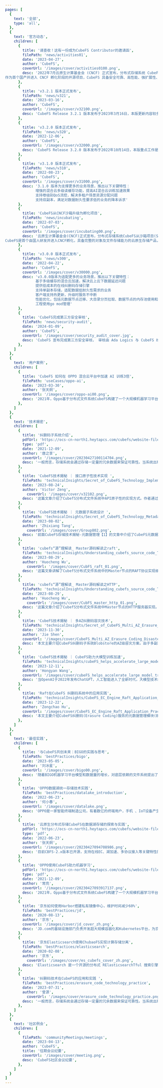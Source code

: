 ```yaml
---
pages: [
  {
    text: '全部',
    type: 'all',
  },
  {
    text: '官方动态',
    children: [
      {
        title: '请查收！这有一份成为CubeFS Contributor的邀请函',
        filePath: 'news/activities01',
        date: '2023-04-27',
        author: 'CubeFS',
        coverUrl: '/images/cover/activities0100.png',
        desc: '2022年7月云原生计算基金会 (CNCF) 正式宣布，分布式存储系统 CubeFS 从沙箱项目(Sandbox) 晋级为孵化(Incubating)项目。
作为首个国产并进入 CNCF 孵化阶段的开源项目，CubeFS 具备安全可靠、高性能、强扩展性、易于运维等特点，真正意义上填补了开源云原生存储领域的空白。',
      },
      {
        title: 'v3.2.1 版本正式发布',
        filePath: 'news/v321',
        date: '2023-03-16',
        author: 'CubeFS',
        coverUrl: '/images/cover/v32100.png',
        desc: 'CubeFS Release 3.2.1 版本发布于2023年3月16日，本版更新内容较多，涉及几个大 feature 的新增，部分稳定性优化以及 bugfix。',
      },
      {
        title: 'v3.2.0 版本正式发布',
        filePath: 'news/v320',
        date: '2022-12-06',
        author: 'CubeFS',
        coverUrl: '/images/cover/v32000.png',
        desc: 'CubeFS Release 3.2.0 版本发布于2022年10月14日，本版重点工作是数据层纠删码子系统BlobStore的优化',
      },
      {
        title: 'v3.1.0 版本正式发布',
        filePath: 'news/v310',
        date: '2022-08-23',
        author: 'CubeFS',
        coverUrl: '/images/cover/v31000.png',
        desc: '3.1.0 版本为支撑更多的业务场景，推出以下关键特性：
              增强的混合云多级读缓存功能，提高AI混合云训练加速效果
              支持卷级别QoS流控，解决多租户场景资源分配问题
              支持双副本，满足对数据耐久性要求低的业务的降本诉求'
      },
      {
        title: 'CubeFS从CNCF沙箱升级为孵化项目',
        filePath: 'news/incubating',
        date: '2022-07-03',
        author: 'CubeFS',
        coverUrl: '/images/cover/incubating00.png',
        desc: '云原生计算基金会(CNCF)正式宣布，分布式存储系统CubeFS从沙箱项目(Sandbox) 晋级为孵化(Incubating)项目。
CubeFS是首个由国人研发并进入CNCF孵化，具备完整的对象及文件存储能力的云原生存储产品，真正意义上填补了开源分布式存储的空白。',
      },
      {
        title: 'v3.0.0 版本正式发布',
        filePath: 'news/v300',
        date: '2022-04-22',
        author: 'CubeFS',
        coverUrl: '/images/cover/v30000.png',
        desc: 'v3.0.0版本为适配更多的业务场景，推出以下关键特性：
              基于多级缓存的混合云加速，解决云上云下数据延迟问题
              提供低成本的在线纠删码存储引擎
              支持单副本存储，适配数据低耐久性需求的业务
              客户端支持热更新，升级时服务不中断
              性能优化，包括元数据节点迁移、大目录分页拉取、数据节点的内存池使用和Metric分级等方向
              工程使用go mod管理'
      },
      {
        title: 'CubeFS完成第三方安全审核',
        filePath: 'news/security-audit',
        date: '2024-01-09',
        author: 'CubeFS',
        coverUrl: '/images/cover/security_audit_cover.jpg',
        desc: 'CubeFS 宣布完成第三方安全审核， 审核由 Ada Logics 与 CubeFS 维护者、OSTIF 和 CNCF 合作完成。'
      },
    ]
  },
  {
    text: '用户案例',
    children: [
      {
        title: 'CubeFS 如何在 OPPO 混合云平台中加速 AI 训练3倍',
        filePath: 'useCases/oppo-ai',
        date: '2023-03-30',
        author: '张天炯',
        coverUrl: '/images/cover/oppo-ai00.png',
        desc: '2021年，Oppo基于分布式文件系统CubeFS构建了一个大规模机器学习平台的一站式服务。2022年，为了优化成本，他们开始在机器学习平台上构建了一个混合GPU云。尽管大多数GPU计算能力仍留在Oppo的私有云中，但当其资源不足时，任务会被调度到公共GPU云进行训练。这种混合GPU云架构在CubeFS存储方面提出了几个挑战，包括存储性能、弹性和容量降低、安全问题和高成本。',
      },
    ]
  },
  {
    text: '技术揭密',
    children: [
      {
        title: '纠删码子系统介绍',
        pdfUrl: 'https://ocs-cn-north1.heytapcs.com/cubefs/website-file/CubeFs纠删码子系统介绍.pdf',
        type: 'pdf',
        date: '2021-12-09',
        author: '唐之享',
        coverUrl: '/images/cover/20230427100114704.png',
        desc: '一般而言，存储系统会通过存储一定量的冗余数据来保证可靠性。当系统出现故障时，冗余数据可以继续为用户提供各种服务，并且修复因故障而丢失的部分数据。目前主流的容错机制大致分为多副本机制和纠删码机制两类。由于冗余数据会增大存储成本，而多副本相较于纠删码的冗余存储开销过于巨大，目前纠删码已成为了当前云存储系统的主流数据冗余方式，并且持续成为学术界和工业界在存储领域的研究热点。',
      },
      {
        title: 'CubeFS技术揭秘 ｜ 接口原子性技术实现 ',
        filePath: 'technicalInsights/Secret_of_CubeFS_Technology_Implementation_of_Api_Atomicity',
        date: '2023-08-24',
        author: 'Victor Zeng',
	      coverUrl: '/images/cover/v32102.png',
        desc: '这篇文章介绍了CubefS分布式文件系统中API原子性的实现方式。作者通过对API原子性的定义和实现进行讲解，阐述了CubefS系统中的文件操作保证了原子性，从而提高了系统的可靠性和稳定性。',
      },
      {
        title: 'CubeFS技术揭秘 ｜ 元数据子系统设计 ',
        filePath: 'technicalInsights/Secret_of_CubeFS_Technology_Metadata_Subsystem_Design',
        date: '2023-08-02',
        author: 'Zhixiang Tang',
	      coverUrl: '/images/cover/Group802.png',
        desc: '前面CubeFS存储技术揭秘-元数据管理【1】的文章中介绍了CubeFS元数据系统的设计理念，文章中有提到传统的文件系统存在元数据节点单点的瓶颈问题，CubeFS可扩展的元数据设计有效的解决单点瓶颈问题。本文将从更详细的角度介绍元数据系统在可靠性、可扩展性以及访问性能的一些实现和思考。阅读本篇文章之前，你需要了解CubeFS的系统架构，以及各个关键组件的职责和系统的名词概念。',
      },
      {
        title: 'cubefs“源”理解读_ Master源码解读之raft',
        filePath: 'technicalInsights/Understanding_cubefs_source_code_The_RAFT_of_master',
        date: '2023-08-29',
        author: 'Huocheng Wu',
	      coverUrl: '/images/cover/CubFS_raft_01.png',
        desc: '这篇文章讲解了CubefS分布式文件系统中的Master节点的RAFT协议实现细节。通过对Master节点的状态机和RAFT协议的交互过程进行分析，读者可以更好地理解CubefS系统的工作原理。',
      },
      {
        title: 'cubefs“源”理解读_ Master源码解读之HTTP',
        filePath: 'technicalInsights/Understanding_cubefs_source_code_The_HTTP_server_in_master',
        date: '2023-08-29',
        author: 'Huocheng Wu',
	      coverUrl: '/images/cover/CubFS_master_http_01.png',
        desc: '这篇文章介绍了CubefS分布式文件系统中Master节点的HTTP服务器实现。通过分析HTTP服务器的架构和代码实现，读者可以更好地理解CubefS系统中Master节点的工作原理和文件管理功能。',
      },
      {
        title: 'CubeFS技术揭秘 ｜ 多AZ纠删码容灾技术',
        filePath: 'technicalInsights/Secret_of_CubeFS_Multi_AZ_Erasure_Coding_Disaster_Tolerance',
        date: '2023-11-30',
        author: 'Jie Shen',
        coverUrl: '/images/cover/CubeFS_Multi_AZ_Erasure_Coding_Disaster_Tolerance.png',
        desc: '本文主要介绍CubeFS纠删码子系统Blobstore的AZ级容灾方案。由于多副本模式存储成本高效率低、多AZ情况下网络带宽消耗很大、且需要及时保证数据一致性等劣势，我们接下来只讨论纠删码（Erasure Coding）存储模式。Blobstore使用纠删码技术将用户数据编码计算并持久化存储于多个AZ中，以实现高可用性和容灾能力。主要包括多AZ的EC计算原理，及如何保持高可用地写入、高效读取、减少跨AZ的数据恢复。关于EC数据的可靠性公式，在此就不赘述，可以参看我们相关的文章。'
      },
      {
        title: 'CubeFS技术揭秘 ｜ CubeFS助力大模型训练加速',
        filePath: 'technicalInsights/cubeFS_helps_accelerate_large_model_training',
        date: '2023-12-11',
        author: 'Hongyan Wang',
        coverUrl: '/images/cover/cubeFS_helps_accelerate_large_model_training.png',
        desc: '当OpenAI于2022年发布ChatGPT，人工智能进入了全新时代，大模型技术的出现引发了各行业的颠覆性创新，带来了应用体验的显著提升和新的商业化机会，同时也对云基础设施提出了新的挑战；存储作为云基础设施，本质是数据服务，是大模型技术栈的重要一环；大型模型时代，寻找适合的云存储解决方案显得尤为重要。本文将结合CubeFS及OPPO自研AndesGPT，探讨大型模型时代的数据存储解决之道，助力企业决胜大模型时代。'
      },
      {
        title: 'Raft在CubeFS 纠删码系统中的应用实践',
        filePath: 'technicalInsights/CubeFS_EC_Engine_Raft_Application_Practice',
        date: '2023-12-22',
        author: 'Zongchao Hu',
        coverUrl: '/images/cover/CubeFS_EC_Engine_Raft_Application_Practice.png',
        desc: '本文主要介绍CubeFS纠删码(Erasure Coding)服务的元数据管理模块(Blobstore/ClusterMgr）、Raft算法实践以及日常运维建议。'
      },
    ]
  },
  {
    text: '最佳实践',
    children: [
      {
        title: '与CubeFS共创未来：BIGO的实践与思考',
        filePath: 'bestPractices/bigo',
        date: '2023-05-05',
        author: '刘冰星',
        coverUrl: '/images/cover/bigo00.png',
        desc: '随着BIGO机器学习平台模型和数据量的增长，对底层依赖的文件系统提出了更多的需求，如多租户、高并发、多机房高可用、高性能、云原生等特性',
      },
      {
        title: 'OPPO数据湖统一存储技术实践',
        filePath: 'bestPractices/datalake_introduction',
        date: '2022-06-23',
        author: '何小春',
        coverUrl: '/images/cover/datalake.png',
        desc: 'OPPO是一家智能终端制造公司，有着数亿的终端用户，手机 、IoT设备产生的数据源源不断，设备的智能化服务需要我们对这些数据做更深层次的挖掘。海量的数据如何低成本存储、高效利用是大数据部门必须要解决的问题。目前业界流行的解决方案是数据湖，本次Xiaochun He老师介绍的OPPO自研数据湖存储系统CBFS在很大程度上可解决目前的痛点。',
      },
      {
        title: '云原生分布式存储CubeFS在数据湖存储的探索与实践',
        pdfUrl: 'https://ocs-cn-north1.heytapcs.com/cubefs/website-file/云原生分布式存储cubefs在数据湖存储的探索与实践-天炯.pdf',
        type: 'pdf',
        date: '2022-06-23',
        author: '张天炯',
        coverUrl: '/images/cover/20230427094708986.png',
        desc: '目前CBFS-2.x版本已开源，支持在线EC、湖加速、多协议接入等关键特性的3.0版本预计将于2021年10月开源；后续CBFS会增加存量HDFS集群直接挂载（免数据搬迁），冷热数据智能分层等特性，以便支持大数据及AI原架构下存量数据平滑入湖。',
      },
      {
        title: 'OPPO使用CubeFS助力机器学习',
        pdfUrl: 'https://ocs-cn-north1.heytapcs.com/cubefs/website-file/ChubaoFs_KubeCon_20211209.pdf',
        type: 'pdf',
        date: '2021-12-09',
        author: '常亮',
        coverUrl: '/images/cover/20230427093917137.png',
        desc: '2021年，Oppo基于分布式文件系统CubeFS构建了一个大规模机器学习平台的一站式服务。2022年，为了优化成本，他们开始在机器学习平台上构建了一个混合GPU云。尽管大多数GPU计算能力仍留在Oppo的私有云中，但当其资源不足时，任务会被调度到公共GPU云进行训练。这种混合GPU云架构在CubeFS存储方面提出了几个挑战，包括存储性能、弹性和容量降低、安全问题和高成本。',
      },
      {
        title: '京东如何使用Harbor搭建私有镜像中心，维护时间减少60%',
        filePath: 'bestPractices/jd',
        date: '2020-08-13',
        author: '京东',
        coverUrl: '/images/cover/jd_cover_zh.png',
        desc: 'JD.com的基础设施部门负责开发超大规模容器化和Kubernetes平台，为京东的所有业务提供支持，包括为超过3.8亿活跃用户提供服务的网站。在2016年，该团队需要一个云原生的注册表，为其私有镜像中央仓库提供维护服务。',
      },
      {
        title: '京东Elasticsearch使用ChubaoFS实现计算存储分离',
        filePath: 'bestPractices/elasticsearch',
        date: '2020-02-08',
        author: '京东',
	      coverUrl: '/images/cover/es_cubefs_cover_zh.png',
        desc: 'Elasticsearch 是一个开源的分布式 RElasticsearchTful 搜索引擎，作为一个分布式、可扩展、实时的搜索与数据分析引擎，它可以快速存储、搜索和分析大量数据。同时，Elasticsearch 也支持具有负责搜索功能和要求的应用程序的基础引擎， 因此可以应用在很多不同的场景中。',
      },
      {
        title: '纠删码技术在CubeFS的应用和实践 ',
        filePath: 'bestPractices/erasure_code_technology_practice',
        date: '2023-07-31',
        author: '曾源',
	      coverUrl: '/images/cover/erasure_code_technology_practice.png',
        desc: '一般而言，存储系统会通过存储一定量的冗余数据来保证可靠性。当系统出现故障时，冗余数据可以继续为用户提供各种服务，并且修复因故障而丢失的部分数据。目前主流的容错机制大致分为多副本机制和纠删码机制两类。由于冗余数据会增大存储成本，而多副本相较于纠删码的冗余存储开销过于巨大，目前纠删码已成为了当前云存储系统的主流数据冗余方式，并且持续成为学术界和工业界在存储领域的研究热点。',
      },
    ]
  },
  {
    text: '社区例会',
    children: [
      {
        filePath: 'communityMeetings/meetings',
        date: '2023-04-13',
        author: 'CubeFS',
        title: '往期会议纪要',
        coverUrl: '/images/cover/meeting.png',
        desc: 'CubeFS社区会议纪要',
      },
    ]  
  }
]
---
```

